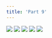 ```yaml
---
title: 'Part 9'
---
```


![](images/pelen-purul/part-9/pelen59.jpg)
![](images/pelen-purul/part-9/pelen60.jpg)
![](images/pelen-purul/part-9/pelen61.jpg)
![](images/pelen-purul/part-9/pelen62.jpg)
![](images/pelen-purul/part-9/pelen63.jpg)